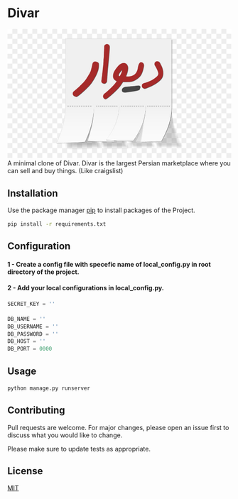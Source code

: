 # Divar
![](.README_images/bb0a8eec.png)
A minimal clone of Divar. Divar is the largest Persian marketplace where you can sell and buy things. (Like craigslist)



## Installation

Use the package manager [pip](https://pip.pypa.io/en/stable/) to install packages of the Project.

```bash
pip install -r requirements.txt
```

## Configuration
#### 1 - Create a config file with specefic name of local_config.py in root directory of the project. 
#### 2 - Add your local configurations in local_config.py.

```python
SECRET_KEY = ''

DB_NAME = ''
DB_USERNAME = ''
DB_PASSWORD = ''
DB_HOST = ''
DB_PORT = 0000
```
## Usage
```bash
python manage.py runserver
```

## Contributing
Pull requests are welcome. For major changes, please open an issue first to discuss what you would like to change.

Please make sure to update tests as appropriate.

## License
[MIT](https://choosealicense.com/licenses/mit/)